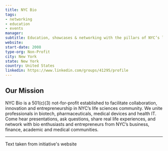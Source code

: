 ```yaml
---
title: NYC Bio
tags:
- networking
- education
- events
manager: 
subtitle: Education, showcases & networking with the pillars of NYC’s life sciences startup community.
website:
start-date: 2008
type-org: Non-Profit
city: New York
state: New York
country: United States
linkedin: https://www.linkedin.com/groups/41295/profile
---
```


## Our Mission
NYC Bio is a 501(c)(3) not-for-profit established to facilitate collaboration, innovation and entrepreneurship in NYC’s life sciences community. We unite professionals in biotech, pharmaceuticals, medical devices and health IT. Come hear presentations, ask questions, share real life experiences, and network with bio enthusiasts and entrepreneurs from NYC’s business, finance, academic and medical communities.


---
Text taken from initiative's website
